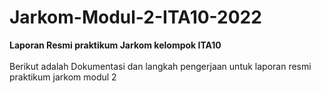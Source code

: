 # Jarkom-Modul-2-ITA10-2022
**Laporan Resmi praktikum Jarkom kelompok ITA10**
<br>
<br>
Berikut adalah Dokumentasi dan langkah pengerjaan untuk laporan resmi praktikum jarkom modul 2
